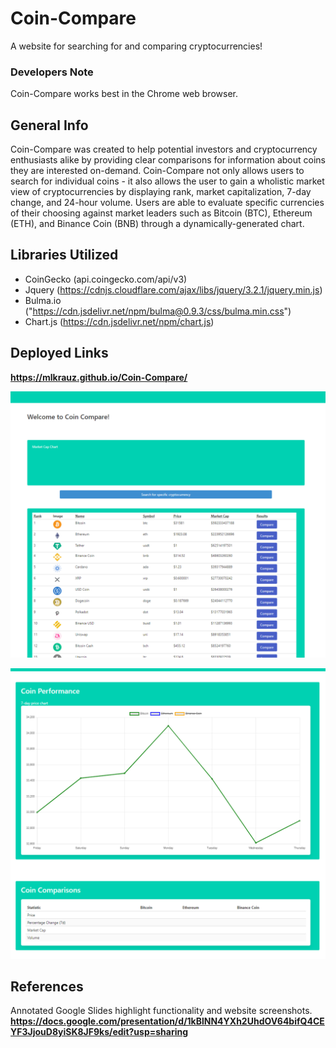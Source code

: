 # Coin-Compare
A website for searching for and comparing cryptocurrencies!

### Developers Note

Coin-Compare works best in the Chrome web browser. 

## General Info

Coin-Compare was created to help potential investors and cryptocurrency enthusiasts alike by providing clear comparisons for information about coins they are interested on-demand. Coin-Compare not only allows users to search for individual coins - it also allows the user to gain a wholistic market view of cryptocurrencies by displaying rank, market capitalization, 7-day change, and 24-hour volume. Users are able to evaluate specific currencies of their choosing against market leaders such as Bitcoin (BTC), Ethereum (ETH), and Binance Coin (BNB) through a dynamically-generated chart. 

## Libraries Utilized 
* CoinGecko (api.coingecko.com/api/v3)
* Jquery (https://cdnjs.cloudflare.com/ajax/libs/jquery/3.2.1/jquery.min.js)
* Bulma.io ("https://cdn.jsdelivr.net/npm/bulma@0.9.3/css/bulma.min.css")
* Chart.js (https://cdn.jsdelivr.net/npm/chart.js)

## Deployed Links
**https://mlkrauz.github.io/Coin-Compare/**

![The front page of Coin Compare](./assets/images/indexPreview.png)

![The results page of Coin Compare](./assets/images/resultPreview.PNG)

## References 

Annotated Google Slides highlight functionality and website screenshots.
**https://docs.google.com/presentation/d/1kBlNN4YXh2UhdOV64bifQ4CEYF3JjouD8yiSK8JF9ks/edit?usp=sharing**

